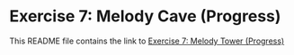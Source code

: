 # Exercise 7: Melody Cave (Progress)

This README file contains the link to [Exercise 7: Melody Tower (Progress)](https://danielcacatian.github.io/CART-253/exercises/exercise7/)
